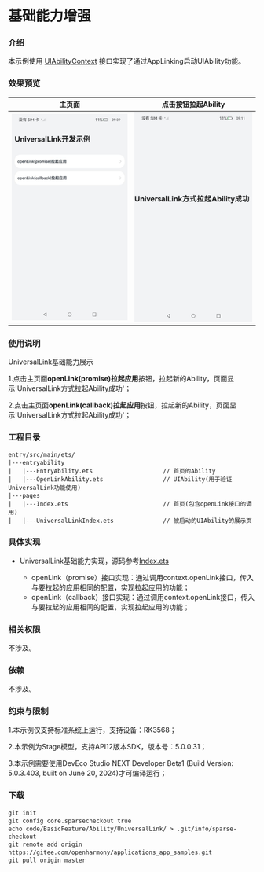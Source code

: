 # 基础能力增强

### 介绍

本示例使用 [UIAbilityContext](https://gitee.com/openharmony/docs/blob/master/zh-cn/application-dev/reference/apis-ability-kit/js-apis-inner-application-uiAbilityContext.md) 接口实现了通过AppLinking启动UIAbility功能。

### 效果预览

|                      主页面                      |                  点击按钮拉起Ability                  |
| :----------------------------------------------: | :---------------------------------------------------: |
| <img src="screenshots/index.jpeg" width="270" /> | <img src="screenshots/app_status.jpeg" width="270" /> |

### 使用说明

UniversalLink基础能力展示

1.点击主页面**openLink(promise)拉起应用**按钮，拉起新的Ability，页面显示'UniversalLink方式拉起Ability成功'；

2.点击主页面**openLink(callback)拉起应用**按钮，拉起新的Ability，页面显示'UniversalLink方式拉起Ability成功'；

### 工程目录

```
entry/src/main/ets/
|---entryability
|   |---EntryAbility.ets					// 首页的Ability
|   |---OpenLinkAbility.ets				    // UIAbility(用于验证UniversalLink功能使用)
|---pages
|   |---Index.ets							// 首页(包含openLink接口的调用)
|   |---UniversalLinkIndex.ets				// 被启动的UIAbility的展示页
```

### 具体实现

* UniversalLink基础能力实现，源码参考[Index.ets](entry/src/main/ets/pages/Index.ets)

  * openLink（promise）接口实现：通过调用context.openLink接口，传入与要拉起的应用相同的配置，实现拉起应用的功能；
  * openLink（callback）接口实现：通过调用context.openLink接口，传入与要拉起的应用相同的配置，实现拉起应用的功能；


### 相关权限

不涉及。

### 依赖

不涉及。

### 约束与限制

1.本示例仅支持标准系统上运行，支持设备：RK3568；

2.本示例为Stage模型，支持API12版本SDK，版本号：5.0.0.31；

3.本示例需要使用DevEco Studio NEXT Developer Beta1 (Build Version: 5.0.3.403, built on June 20, 2024)才可编译运行；

### 下载

```shell
git init
git config core.sparsecheckout true
echo code/BasicFeature/Ability/UniversalLink/ > .git/info/sparse-checkout
git remote add origin https://gitee.com/openharmony/applications_app_samples.git
git pull origin master
```

